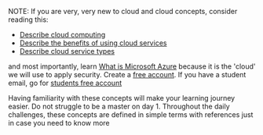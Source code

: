 NOTE: If you are very, very new to cloud and cloud concepts, consider reading this:
- [Describe cloud computing](https://learn.microsoft.com/training/modules/describe-cloud-compute/?wt.mc_id=studentamb_387261)
- [Describe the benefits of using cloud services](https://learn.microsoft.com/training/modules/describe-benefits-use-cloud-services/?wt.mc_id=studentamb_387261)
- [Describe cloud service types](https://learn.microsoft.com/training/modules/describe-cloud-service-types/?wt.mc_id=studentamb_387261)

and most importantly, learn [What is Microsoft Azure](https://learn.microsoft.com/training/modules/describe-core-architectural-components-of-azure/?wt.mc_id=studentamb_387261) because it is the 'cloud' we will use to apply security. Create a [free account](https://azure.microsoft.com/pricing/purchase-options/azure-account/?wt.mc_id=studentamb_387261). If you have a student email, go for [students free account](https://azure.microsoft.com/free/students/?wt.mc_id=studentamb_387261)

Having familiarity with these concepts will make your learning journey easier. Do not struggle to be a master on day 1. Throughout the daily challenges, these concepts are defined in simple terms with references just in case you need to know more
